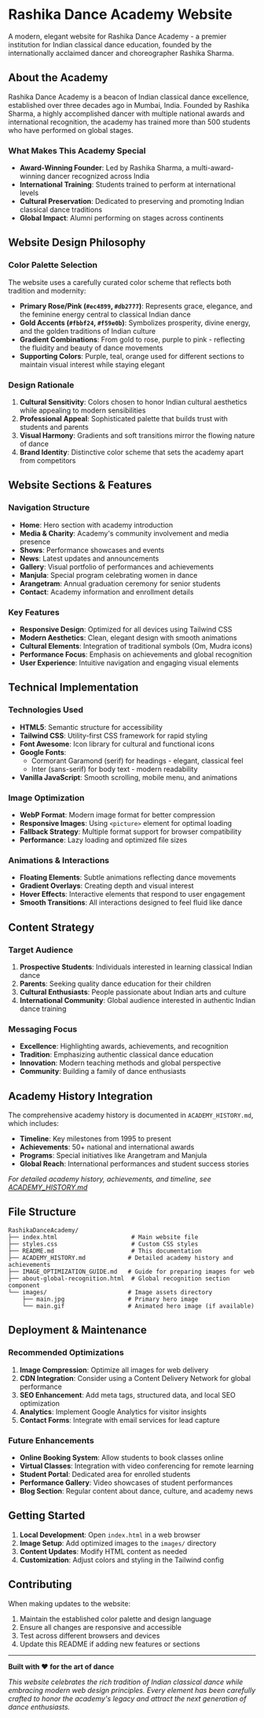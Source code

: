 # Rashika Dance Academy Website

A modern, elegant website for Rashika Dance Academy - a premier institution for Indian classical dance education, founded by the internationally acclaimed dancer and choreographer Rashika Sharma.

## About the Academy

Rashika Dance Academy is a beacon of Indian classical dance excellence, established over three decades ago in Mumbai, India. Founded by Rashika Sharma, a highly accomplished dancer with multiple national awards and international recognition, the academy has trained more than 500 students who have performed on global stages.

### What Makes This Academy Special
- **Award-Winning Founder**: Led by Rashika Sharma, a multi-award-winning dancer recognized across India
- **International Training**: Students trained to perform at international levels
- **Cultural Preservation**: Dedicated to preserving and promoting Indian classical dance traditions
- **Global Impact**: Alumni performing on stages across continents

## Website Design Philosophy

### Color Palette Selection
The website uses a carefully curated color scheme that reflects both tradition and modernity:

- **Primary Rose/Pink (`#ec4899`, `#db2777`)**: Represents grace, elegance, and the feminine energy central to classical Indian dance
- **Gold Accents (`#fbbf24`, `#f59e0b`)**: Symbolizes prosperity, divine energy, and the golden traditions of Indian culture
- **Gradient Combinations**: From gold to rose, purple to pink - reflecting the fluidity and beauty of dance movements
- **Supporting Colors**: Purple, teal, orange used for different sections to maintain visual interest while staying elegant

### Design Rationale
1. **Cultural Sensitivity**: Colors chosen to honor Indian cultural aesthetics while appealing to modern sensibilities
2. **Professional Appeal**: Sophisticated palette that builds trust with students and parents
3. **Visual Harmony**: Gradients and soft transitions mirror the flowing nature of dance
4. **Brand Identity**: Distinctive color scheme that sets the academy apart from competitors

## Website Sections & Features

### Navigation Structure
- **Home**: Hero section with academy introduction
- **Media & Charity**: Academy's community involvement and media presence
- **Shows**: Performance showcases and events
- **News**: Latest updates and announcements
- **Gallery**: Visual portfolio of performances and achievements
- **Manjula**: Special program celebrating women in dance
- **Arangetram**: Annual graduation ceremony for senior students
- **Contact**: Academy information and enrollment details

### Key Features
- **Responsive Design**: Optimized for all devices using Tailwind CSS
- **Modern Aesthetics**: Clean, elegant design with smooth animations
- **Cultural Elements**: Integration of traditional symbols (Om, Mudra icons)
- **Performance Focus**: Emphasis on achievements and global recognition
- **User Experience**: Intuitive navigation and engaging visual elements

## Technical Implementation

### Technologies Used
- **HTML5**: Semantic structure for accessibility
- **Tailwind CSS**: Utility-first CSS framework for rapid styling
- **Font Awesome**: Icon library for cultural and functional icons
- **Google Fonts**: 
  - Cormorant Garamond (serif) for headings - elegant, classical feel
  - Inter (sans-serif) for body text - modern readability
- **Vanilla JavaScript**: Smooth scrolling, mobile menu, and animations

### Image Optimization
- **WebP Format**: Modern image format for better compression
- **Responsive Images**: Using `<picture>` element for optimal loading
- **Fallback Strategy**: Multiple format support for browser compatibility
- **Performance**: Lazy loading and optimized file sizes

### Animations & Interactions
- **Floating Elements**: Subtle animations reflecting dance movements
- **Gradient Overlays**: Creating depth and visual interest
- **Hover Effects**: Interactive elements that respond to user engagement
- **Smooth Transitions**: All interactions designed to feel fluid like dance

## Content Strategy

### Target Audience
1. **Prospective Students**: Individuals interested in learning classical Indian dance
2. **Parents**: Seeking quality dance education for their children
3. **Cultural Enthusiasts**: People passionate about Indian arts and culture
4. **International Community**: Global audience interested in authentic Indian dance training

### Messaging Focus
- **Excellence**: Highlighting awards, achievements, and recognition
- **Tradition**: Emphasizing authentic classical dance education
- **Innovation**: Modern teaching methods and global perspective
- **Community**: Building a family of dance enthusiasts

## Academy History Integration

The comprehensive academy history is documented in `ACADEMY_HISTORY.md`, which includes:
- **Timeline**: Key milestones from 1995 to present
- **Achievements**: 50+ national and international awards
- **Programs**: Special initiatives like Arangetram and Manjula
- **Global Reach**: International performances and student success stories

*For detailed academy history, achievements, and timeline, see [ACADEMY_HISTORY.md](./ACADEMY_HISTORY.md)*

## File Structure

```
RashikaDanceAcademy/
├── index.html                     # Main website file
├── styles.css                     # Custom CSS styles
├── README.md                      # This documentation
├── ACADEMY_HISTORY.md            # Detailed academy history and achievements
├── IMAGE_OPTIMIZATION_GUIDE.md   # Guide for preparing images for web
├── about-global-recognition.html  # Global recognition section component
└── images/                       # Image assets directory
    ├── main.jpg                  # Primary hero image
    └── main.gif                  # Animated hero image (if available)
```

## Deployment & Maintenance

### Recommended Optimizations
1. **Image Compression**: Optimize all images for web delivery
2. **CDN Integration**: Consider using a Content Delivery Network for global performance
3. **SEO Enhancement**: Add meta tags, structured data, and local SEO optimization
4. **Analytics**: Implement Google Analytics for visitor insights
5. **Contact Forms**: Integrate with email services for lead capture

### Future Enhancements
- **Online Booking System**: Allow students to book classes online
- **Virtual Classes**: Integration with video conferencing for remote learning
- **Student Portal**: Dedicated area for enrolled students
- **Performance Gallery**: Video showcases of student performances
- **Blog Section**: Regular content about dance, culture, and academy news

## Getting Started

1. **Local Development**: Open `index.html` in a web browser
2. **Image Setup**: Add optimized images to the `images/` directory
3. **Content Updates**: Modify HTML content as needed
4. **Customization**: Adjust colors and styling in the Tailwind config

## Contributing

When making updates to the website:
1. Maintain the established color palette and design language
2. Ensure all changes are responsive and accessible
3. Test across different browsers and devices
4. Update this README if adding new features or sections

---

**Built with ❤️ for the art of dance**

*This website celebrates the rich tradition of Indian classical dance while embracing modern web design principles. Every element has been carefully crafted to honor the academy's legacy and attract the next generation of dance enthusiasts.*
